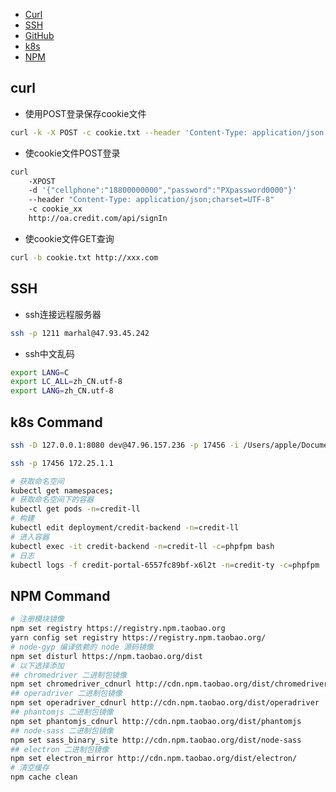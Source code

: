 * [Curl](#curl)
* [SSH](#ssh)
* [GitHub](#GitHub)
* [k8s](#k8s)
* [NPM](#npm)

## <a id="curl">curl</a>

* 使用POST登录保存cookie文件
```bash
curl -k -X POST -c cookie.txt --header 'Content-Type: application/json' -d{"name"="18800000000","psd"="Admin123"} http://aa.com
```

* 使cookie文件POST登录

```bash
curl 
	-XPOST 
	-d '{"cellphone":"18800000000","password":"PXpassword0000"}' 
	--header "Content-Type: application/json;charset=UTF-8" 
	-c cookie_xx  
	http://oa.credit.com/api/signIn
```

* 使cookie文件GET查询
```bash
curl -b cookie.txt http://xxx.com
```

## <a id="ssh">SSH</a>

* ssh连接远程服务器
```bash
ssh -p 1211 marhal@47.93.45.242
```

* ssh中文乱码
```bash
export LANG=C
export LC_ALL=zh_CN.utf-8
export LANG=zh_CN.utf-8
```



## <a id="k8s">k8s Command</a>

```bash
ssh -D 127.0.0.1:8080 dev@47.96.157.236 -p 17456 -i /Users/apple/Documents/id_rsa_credit_sanbox

ssh -p 17456 172.25.1.1

# 获取命名空间
kubectl get namespaces;
# 获取命名空间下的容器
kubectl get pods -n=credit-ll
# 构建
kubectl edit deployment/credit-backend -n=credit-ll
# 进入容器
kubectl exec -it credit-backend -n=credit-ll -c=phpfpm bash
# 日志
kubectl logs -f credit-portal-6557fc89bf-x6l2t -n=credit-ty -c=phpfpm
```


## <a id="npm">NPM Command</a>

```bash
# 注册模块镜像
npm set registry https://registry.npm.taobao.org 
yarn config set registry https://registry.npm.taobao.org/
# node-gyp 编译依赖的 node 源码镜像
npm set disturl https://npm.taobao.org/dist 
# 以下选择添加
## chromedriver 二进制包镜像
npm set chromedriver_cdnurl http://cdn.npm.taobao.org/dist/chromedriver
## operadriver 二进制包镜像
npm set operadriver_cdnurl http://cdn.npm.taobao.org/dist/operadriver
## phantomjs 二进制包镜像
npm set phantomjs_cdnurl http://cdn.npm.taobao.org/dist/phantomjs
## node-sass 二进制包镜像
npm set sass_binary_site http://cdn.npm.taobao.org/dist/node-sass
## electron 二进制包镜像
npm set electron_mirror http://cdn.npm.taobao.org/dist/electron/ 
# 清空缓存
npm cache clean
```


